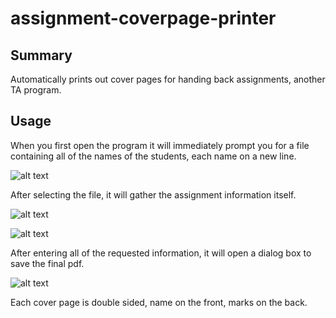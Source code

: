 # assignment-coverpage-printer
## Summary
Automatically prints out cover pages for handing back assignments, another TA program.

## Usage
When you first open the program it will immediately prompt you for a file containing all of the names of the students, each name on a new line.  

![alt text](http://i.imgur.com/J5Op2Lz.png)

After selecting the file, it will gather the assignment information itself.  

![alt text](http://i.imgur.com/ufshhlC.png)  
  
![alt text](http://i.imgur.com/qqXtXDm.png)   

After entering all of the requested information, it will open a dialog box to save the final pdf.  

![alt text](http://i.imgur.com/oXzoJbt.png)

Each cover page is double sided, name on the front, marks on the back.  


